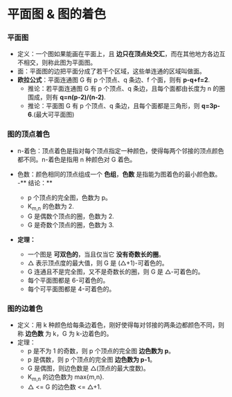 # 平面图 & 图的着色

### 平面图

- 定义：一个图如果能画在平面上，且 **边只在顶点处交汇**，而在其他地方各边互不相交，则称此图为平面图。
- 面：平面图的边把平面分成了若干个区域，这些单连通的区域叫做面。
- **欧拉公式**：平面连通图 G 有 p 个顶点、q 条边、f 个面，则有 **p-q+f=2**.
  - 推论：若平面连通图 G 有 p 个顶点、q 条边，且每个面都由长度为 n 的圈围成，则有 **q=n(p-2)/(n-2)**.
  - 推论：平面图 G 有 p 个顶点、q 条边，且每个面都是三角形，则 **q=3p-6**.(最大可平面图)

### 图的顶点着色

- n-着色：顶点着色是指对每个顶点指定一种颜色，使得每两个邻接的顶点颜色都不同。n-着色是指用 n 种颜色对 G 着色。
- 色数：颜色相同的顶点组成一个 **色组**，**色数** 是指能为图着色的最小颜色数。
-** 结论：**
  - p 个顶点的完全图，色数为 p。
  - K<sub>m,n</sub> 的色数为 2.
  - G 是偶数个顶点的圈，色数为 2.
  - G 是奇数个顶点的圈，色数为 3.

- **定理：**
  - 一个图是 **可双色的**，当且仅当它 **没有奇数长的圈**。
  - △ 表示顶点度的最大值，则 G 是 (△+1)-可着色的。
  - G 连通且不是完全图，又不是奇数长的圈，则 G 是 △-可着色的。
  - 每个平面图都是 6-可着色的。
  - 每个可平面图都是 4-可着色的。

### 图的边着色

- 定义：用 k 种颜色给每条边着色，刚好使得每对邻接的两条边都颜色不同，则称 **边色数** 为 k，G 为 k-边着色的。
- 定理：
  - p 是不为 1 的奇数，则 p 个顶点的完全图 **边色数为 p**。
  - p 是偶数，则 p 个顶点的完全图 **边色数为 p-1**。
  - G 是偶图，则边色数是 △(顶点的最大度数)。
  - K<sub>m,n</sub> 的边色数为 max{m,n}.
  - △ <= G 的边色数 <= △+1.